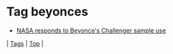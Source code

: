 <!--
title: Tag beyonces
date: 2020-06-28T15:26:59.192Z
tags:
-->
# Tag beyonces

 * [NASA responds to Beyonce's Challenger sample use](71886318272.md)

| [Tags](tags.md) | [Top](index.md) |
